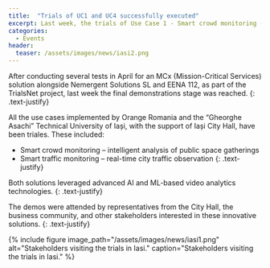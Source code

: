 ```yaml
---
title:  "Trials of UC1 and UC4 successfully executed"
excerpt: Last week, the trials of Use Case 1 - Smart crowd monitoring - and Use Case 4 - Smart traffic monitoring - have been successfully executed.
categories: 
  - Events
header:
  teaser: /assets/images/news/iasi2.png
---
```


After conducting several tests in April for an MCx (Mission-Critical Services) solution alongside Nemergent Solutions SL and EENA 112, as part of the TrialsNet project, last week the final demonstrations stage was reached.
{: .text-justify}

All the use cases implemented by Orange Romania and the “Gheorghe Asachi” Technical University of Iași, with the support of Iași City Hall, have been triales. These included:
- Smart crowd monitoring – intelligent analysis of public space gatherings
- Smart traffic monitoring – real-time city traffic observation
{: .text-justify}

Both solutions leveraged advanced AI and ML-based video analytics technologies.
{: .text-justify}

The demos were attended by representatives from the City Hall, the business community, and other stakeholders interested in these innovative solutions.
{: .text-justify}

{% include figure image_path="/assets/images/news/iasi1.png" alt="Stakeholders visiting the trials in Iasi." caption="Stakeholders visiting the trials in Iasi." %}

